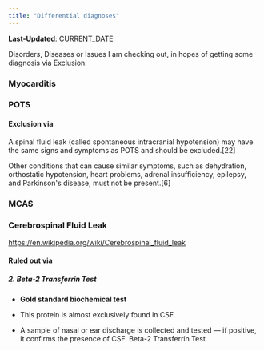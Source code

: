 ```yaml
---
title: "Differential diagnoses"
---
```

**Last-Updated**: CURRENT_DATE

Disorders, Diseases or Issues I am checking out, in hopes of getting some
diagnosis via Exclusion.

### Myocarditis

### POTS

#### Exclusion via

A spinal fluid leak (called spontaneous intracranial hypotension) may have the
same signs and symptoms as POTS and should be excluded.[22]

Other conditions that can cause similar symptoms, such as dehydration,
orthostatic hypotension, heart problems, adrenal insufficiency, epilepsy, and
Parkinson's disease, must not be present.[6]


### MCAS

### Cerebrospinal Fluid Leak
https://en.wikipedia.org/wiki/Cerebrospinal_fluid_leak

#### Ruled out via

##### **2. Beta-2 Transferrin Test**

* **Gold standard biochemical test**
    
* This protein is almost exclusively found in CSF.
    
* A sample of nasal or ear discharge is collected and tested — if positive, it confirms the presence of CSF.
Beta-2 Transferrin Test
